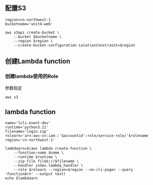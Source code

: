 ## 配置S3
```
region=cn-northwest-1
bucketname='unit4-web'
```
```
aws s3api create-bucket \
    --bucket $bucketname \
    --region $region \
    --create-bucket-configuration LocationConstraint=$region
```
## 创建Lambda function
### 创建lambda使用的Role
参数指定
```
aws s3
```
## lambda function
```
name='lvli-event-dev'
runtime='python3.11'
filename='login.zip'
rolearn='arn:aws-cn:iam::'$accountid':role/service-role/'$rolename
region='cn-northwest-1'

```

```
lambdaarn=$(aws lambda create-function \
    --function-name $name \
    --runtime $runtime \
    --zip-file fileb://$filename \
    --handler index.lambda_handler \
    --role $rolearn --region=$region --no-cli-pager --query 'FunctionArn' --output text)
echo $lambdaarn
```
